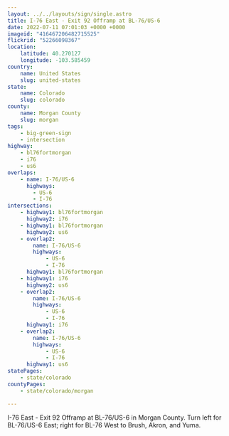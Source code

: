```yaml
---
layout: ../../layouts/sign/single.astro
title: I-76 East - Exit 92 Offramp at BL-76/US-6
date: 2022-07-11 07:01:03 +0000 +0000
imageid: "416467206482715525"
flickrid: "52266098367"
location:
    latitude: 40.270127
    longitude: -103.585459
country:
    name: United States
    slug: united-states
state:
    name: Colorado
    slug: colorado
county:
    name: Morgan County
    slug: morgan
tags:
    - big-green-sign
    - intersection
highway:
    - bl76fortmorgan
    - i76
    - us6
overlaps:
    - name: I-76/US-6
      highways:
        - US-6
        - I-76
intersections:
    - highway1: bl76fortmorgan
      highway2: i76
    - highway1: bl76fortmorgan
      highway2: us6
    - overlap2:
        name: I-76/US-6
        highways:
            - US-6
            - I-76
      highway1: bl76fortmorgan
    - highway1: i76
      highway2: us6
    - overlap2:
        name: I-76/US-6
        highways:
            - US-6
            - I-76
      highway1: i76
    - overlap2:
        name: I-76/US-6
        highways:
            - US-6
            - I-76
      highway1: us6
statePages:
    - state/colorado
countyPages:
    - state/colorado/morgan

---
```

I-76 East - Exit 92 Offramp at BL-76/US-6 in Morgan County.  Turn left for BL-76/US-6 East; right for BL-76 West to Brush, Akron, and Yuma.